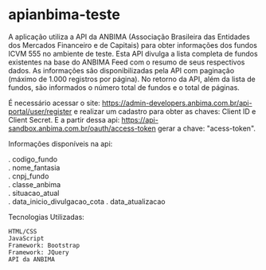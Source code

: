 # apianbima-teste

A aplicação utiliza a API da ANBIMA (Associação Brasileira das Entidades dos Mercados Financeiro e de Capitais) para obter informações dos fundos ICVM 555 no ambiente de teste. Esta API divulga a lista completa de fundos existentes na base do ANBIMA Feed com o resumo de seus respectivos dados. As informações são disponibilizadas pela API com paginação (máximo de 1.000 registros por página). No retorno da API, além da lista de fundos, são informados o número total de fundos e o total de páginas.

É necessário acessar o site: https://admin-developers.anbima.com.br/api-portal/user/register e realizar um cadastro para obter as chaves: Client ID e Client Secret. E a partir dessa api: https://api-sandbox.anbima.com.br/oauth/access-token gerar a chave: "acess-token".

Informações disponíveis na api:

  . codigo_fundo	
  . nome_fantasia		
  . cnpj_fundo	
  . classe_anbima	
  . situacao_atual	
  . data_inicio_divulgacao_cota
  . data_atualizacao
  
  Tecnologias Utilizadas:
  
    HTML/CSS
    JavaScript
    Framework: Bootstrap
    Framework: JQuery
    API da ANBIMA
